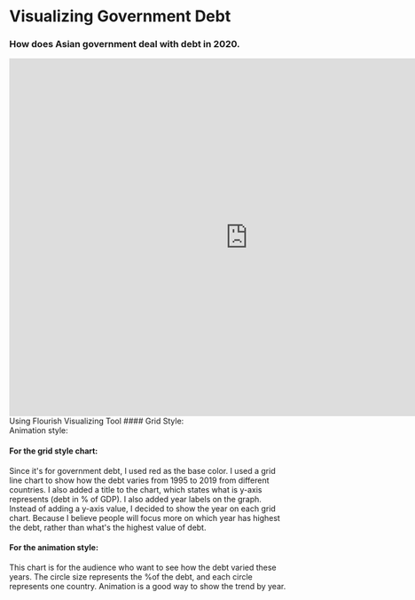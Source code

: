 # Visualizing Government Debt
### How does Asian government deal with debt in 2020.
<iframe src="https://data.oecd.org/chart/6Bmi" width="860" height="645" style="border: 0" mozallowfullscreen="true" webkitallowfullscreen="true" allowfullscreen="true"><a href="https://data.oecd.org/chart/6Bmi" target="_blank">OECD Chart: General government debt, Total, % of GDP, 2020</a></iframe>
Using Flourish Visualizing Tool
#### Grid Style:
<div class="flourish-embed flourish-chart" data-src="visualisation/8567284"><script src="https://public.flourish.studio/resources/embed.js"></script></div>
Animation style:
<div class="flourish-embed flourish-scatter" data-src="visualisation/8567575"><script src="https://public.flourish.studio/resources/embed.js"></script></div>

#### For the grid style chart: 
Since it's for government debt, I used red as the base color. I used a grid line chart to show how the debt varies from 1995 to 2019 from different countries. I also added a title to the chart, which states what is y-axis represents (debt in % of GDP). I also added year labels on the graph. Instead of adding a y-axis value, I decided to show the year on each grid chart. Because I believe people will focus more on which year has highest the debt, rather than what's the highest value of debt. 

#### For the animation style: 
This chart is for the audience who want to see how the debt varied these years. The circle size represents the %of the debt, and each circle represents one country. Animation is a good way to show the trend by year. 
